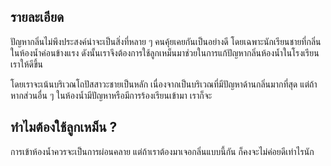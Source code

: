 ## รายละเอียด
ปัญหากลิ่นไม่พึงประสงค์น่าจะเป็นสิ่งที่หลาย ๆ คนคุ้ยเคยกันเป็นอย่างดี โดยเฉพาะนักเรียนชายที่กลิ่นในห้องน้ำค่อนข้างแรง ดังนั้นเราจึงต้องการใช้ลูกเหม็นมาช่วยในการแก้ปัญหากลิ่นห้องน้ำในโรงเรียนเราให้ดีขึ้น

โดยเราจะเน้นบริเวณโถปัสสาวะชายเป็นหลัก เนื่องจากเป็นบริเวณที่มีปัญหาด้านกลิ่นมากที่สุด แต่ถ้าหากส่วนอื่น ๆ ในห้องน้ำมีปัญหาหรือมีการร้องเรียนเข้ามา เราก็จะ
## ทำไมต้องใช้ลูกเหม็น ?
การเข้าห้องน้ำควรจะเป็นการผ่อนคลาย แต่ถ้าเราต้องมาเจอกลิ่นแบบนี้กัน ก็คงจะไม่ค่อยดีเท่าไรนัก 
<!--stackedit_data:
eyJoaXN0b3J5IjpbMTc5MDM5OTQ4NCwtNDUxMjIzNzM0LDE2OT
E0MTI5NjAsLTU3NDIyNDc0MiwtMTE0OTAxOTUzMl19
-->